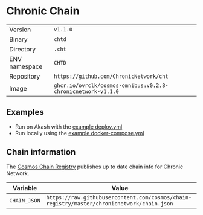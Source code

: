 # Chronic Chain

| | |
|---|---|
|Version|`v1.1.0`|
|Binary|`chtd`|
|Directory|`.cht`|
|ENV namespace|`CHTD`|
|Repository|`https://github.com/ChronicNetwork/cht`|
|Image|`ghcr.io/ovrclk/cosmos-omnibus:v0.2.8-chronicnetwork-v1.1.0`|

## Examples

- Run on Akash with the [example deploy.yml](./deploy.yml)
- Run locally using the [example docker-compose.yml](./docker-compose.yml)

## Chain information

The [Cosmos Chain Registry](https://github.com/cosmos/chain-registry) publishes up to date chain info for Chronic Network.

|Variable|Value|
|---|---|
|`CHAIN_JSON`|`https://raw.githubusercontent.com/cosmos/chain-registry/master/chronicnetwork/chain.json`|
